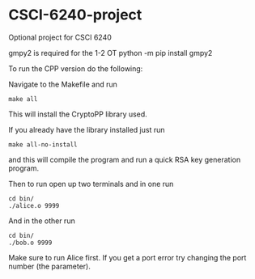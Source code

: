 # CSCI-6240-project
Optional project for CSCI 6240

gmpy2 is required for the 1-2 OT
python -m pip install gmpy2

To run the CPP version do the following:

Navigate to the Makefile and run

    make all

This will install the CryptoPP library used.

If you already have the library installed just run

	make all-no-install

and this will compile the program and run a quick RSA key generation program.

Then to run open up two terminals and in one run

    cd bin/
    ./alice.o 9999

And in the other run

	cd bin/
	./bob.o 9999

Make sure to run Alice first. If you get a port error try changing the port number (the parameter). 

